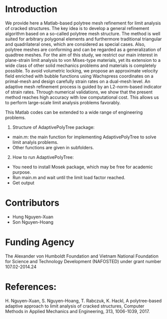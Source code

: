 # Introduction
We provide here a Matlab-based polytree mesh refinement for limit analysis of cracked structures. 
The key idea is to develop a general refinement algorithm based on a so-called polytree mesh structure. 
The method is well suited for arbitrary polygonal elements and furthermore traditional triangular and quadrilateral ones, 
which are considered as special cases. Also, polytree meshes are conforming and can be regarded as a generalization of quadtree meshes. 
For the aim of this study, we restrict our main interest in plane-strain limit analysis to von Mises-type materials, yet its extension 
to a wide class of other solid mechanics problems and materials is completely possible. To avoid volumetric locking, we propose an approximate 
velocity field enriched with bubble functions using Wachspress coordinates on a primal-mesh and design carefully strain rates on a dual-mesh level. 
An adaptive mesh refinement process is guided by an L2-norm-based indicator of strain rates. Through numerical validations, we show that the present 
method reaches high accuracy with low computational cost. This allows us to perform large-scale limit analysis problems favorably. 

This Matlab codes can be extended to a wide range of engineering problems. 

1. Structure of AdaptivePolyTree package: 
- main.m: the main function for implementing AdaptivePolyTree to solve limit analyis problems.
- Other functions are given in subfolders.
2. How to run AdaptivePolyTree: 
- You need to install Mosek package, which may be free for academic purpose.  
- Run main.m and wait until the limit load factor reached.
- Get output

# Contributors
- Hung Nguyen-Xuan
- Son Nguyen-Hoang

# Funding Agency
The Alexander von Humboldt Foundation and Vietnam National Foundation for Science and Technology Development (NAFOSTED) under grant number 107.02-2014.24 

# References:
H. Nguyen-Xuan, S. Nguyen-Hoang, T. Rabczuk, K. Hackl, A polytree-based adaptive approach to limit analysis of cracked structures, 
Computer Methods in Applied Mechanics and Engineering, 313, 1006-1039, 2017.
